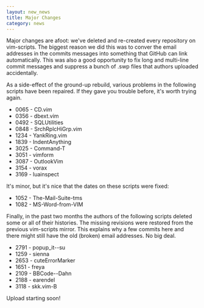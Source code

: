 ```yaml
---
layout: new_news
title: Major Changes
category: news
---
```


Major changes are afoot: we've deleted and re-created every repository
on vim-scripts.  The biggest reason we did this was to conver the
email addresses in the commits messages into something that GitHub
can link automatically.  This was
also a good opportunity to fix long and multi-line commit messages and
suppress a bunch of .swp files that authors uploaded accidentally.

As a side-effect of the ground-up rebuild, various problems in the
following scripts have been repaired.
If they gave you trouble before, it's worth trying again.

 - 0065 - CD.vim
 - 0356 - dbext.vim
 - 0492 - SQLUtilities
 - 0848 - SrchRplcHiGrp.vim
 - 1234 - YankRing.vim
 - 1839 - IndentAnything
 - 3025 - Command-T
 - 3051 - vimform
 - 3087 - OutlookVim
 - 3154 - vorax
 - 3169 - luainspect

It's minor, but it's nice that the dates on these scripts were fixed:

 - 1052 - The-Mail-Suite-tms
 - 1082 - MS-Word-from-VIM

Finally, in the past two months the authors of the following scripts
deleted some or all of their histories.  The missing revisions
were restored from the previous vim-scripts mirror.  This explains why
a few commits here and there might still have the old (broken) email
addresses.  No big deal.

 - 2791 - popup\_it--su
 - 1259 - sienna
 - 2653 - cuteErrorMarker
 - 1651 - freya
 - 2109 - BBCode--Dahn
 - 2188 - earendel
 - 3118 - skk.vim-B

Upload starting soon!
